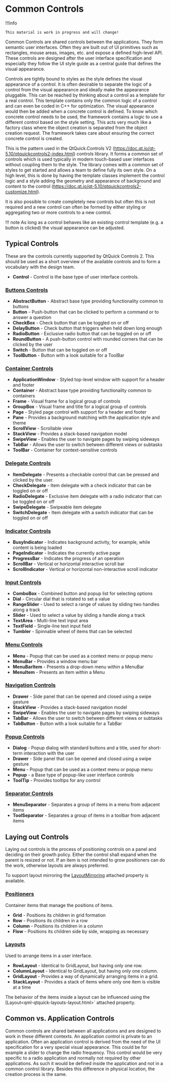 # Common Controls

!!!info

    This material is work in progress and will change!

Common Controls are shared controls between the applications. They form semantic user interfaces. Often they are built out of UI primitives such as rectangles, mouse areas, images, etc. and expose a defined high-level API. These controls are designed after the user interface specification and especially they follow the UI style guide as a central guide that defines the visual appearance.

Controls are tightly bound to styles as the style defines the visual appearance of a control. It is often desirable to separate the logic of a control from the visual appearance and ideally make the appearance pluggable. This can be reached by thinking about a control as a template for a real control. This template contains only the common logic of a control and can even be coded in C++ for optimization. The visual appearance would then be added when a concrete control is defined. To know which concrete control needs to be used, the framework contains a logic to use a different control based on the style setting. This acts very much like a factory class where the object creation is separated from the object creation request. The framework takes care about ensuring the correct concrete control is created.

This is the pattern used in the QtQuick.Controls V2 (https://doc.qt.io/qt-5.10/qtquickcontrols2-index.html) controls library. It forms a common set of controls which is used typically in modern touch-based user interfaces without coupling them to the style. The library comes with a common set of styles to get started and allows a team to define fully its own style. On a high level, this is done by having the template classes implement the control logic and a style adding the geometry and appearance of background and content to the control (https://doc.qt.io/qt-5.10/qtquickcontrols2-customize.html).

It is also possible to create completely new controls but often this is not required and a new control can often be formed by either styling or aggregating two or more controls to a new control.

!!! note
As long as a control behaves like an existing control template (e.g. a button is clicked) the visual appearance can be adjusted.

## Typical Controls

These are the controls currently supported by QtQuick Controls 2. This should be used as a short overview of the available controls and to form a vocabulary with the design team.

- **Control** - Control is the base type of user interface controls.

### [Buttons Controls](https://doc.qt.io/qt-5/qtquickcontrols2-buttons.html)

- **AbstractButton** - Abstract base type providing functionality common to buttons
- **Button** - Push-button that can be clicked to perform a command or to answer a question
- **CheckBox** - Check button that can be toggled on or off
- **DelayButton** - Check button that triggers when held down long enough
- **RadioButton** - Exclusive radio button that can be toggled on or off
- **RoundButton** - A push-button control with rounded corners that can be clicked by the user
- **Switch** - Button that can be toggled on or off
- **ToolButton** - Button with a look suitable for a ToolBar

### [Container Controls](https://doc.qt.io/qt-5/qtquickcontrols2-containers.html)

- **ApplicationWindow** - Styled top-level window with support for a header and footer
- **Container** - Abstract base type providing functionality common to containers
- **Frame** - Visual frame for a logical group of controls
- **GroupBox** - Visual frame and title for a logical group of controls
- **Page** - Styled page control with support for a header and footer
- **Pane** - Provides a background matching with the application style and theme
- **ScrollView** - Scrollable view
- **StackView** - Provides a stack-based navigation model
- **SwipeView** - Enables the user to navigate pages by swiping sideways
- **TabBar** - Allows the user to switch between different views or subtasks
- **ToolBar** - Container for context-sensitive controls

### [Delegate Controls](https://doc.qt.io/qt-5/qtquickcontrols2-delegates.html)

- **ItemDelegate** - Presents a checkable control that can be pressed and clicked by the user.
- **CheckDelegate** - Item delegate with a check indicator that can be toggled on or off
- **RadioDelegate** - Exclusive item delegate with a radio indicator that can be toggled on or off
- **SwipeDelegate** - Swipeable item delegate
- **SwitchDelegate** - Item delegate with a switch indicator that can be toggled on or off

### [Indicator Controls](https://doc.qt.io/qt-5/qtquickcontrols2-indicators.html)

- **BusyIndicator** - Indicates background activity, for example, while content is being loaded
- **PageIndicator** - Indicates the currently active page
- **ProgressBar** - Indicates the progress of an operation
- **ScrollBar** - Vertical or horizontal interactive scroll bar
- **ScrollIndicator** - Vertical or horizontal non-interactive scroll indicator

### [Input Controls](https://doc.qt.io/qt-5/qtquickcontrols2-indicators.html)

- **ComboBox** - Combined button and popup list for selecting options
- **Dial** - Circular dial that is rotated to set a value
- **RangeSlider** - Used to select a range of values by sliding two handles along a track
- **Slider** - Used to select a value by sliding a handle along a track
- **TextArea** - Multi-line text input area
- **TextField** - Single-line text input field
- **Tumbler** - Spinnable wheel of items that can be selected

### [Menu Controls](https://doc.qt.io/qt-5/qtquickcontrols2-menus.html)

- **Menu** - Popup that can be used as a context menu or popup menu
- **MenuBar** - Provides a window menu bar
- **MenuBarItem** - Presents a drop-down menu within a MenuBar
- **MenuItem** - Presents an item within a Menu

### [Navigation Controls](https://doc.qt.io/qt-5/qtquickcontrols2-navigation.html)

- **Drawer** - Side panel that can be opened and closed using a swipe gesture
- **StackView** - Provides a stack-based navigation model
- **SwipeView** - Enables the user to navigate pages by swiping sideways
- **TabBar** - Allows the user to switch between different views or subtasks
- **TabButton** - Button with a look suitable for a TabBar

### [Popup Controls](https://doc.qt.io/qt-5/qtquickcontrols2-popups.html)

- **Dialog** - Popup dialog with standard buttons and a title, used for short-term interaction with the user
- **Drawer** - Side panel that can be opened and closed using a swipe gesture
- **Menu** - Popup that can be used as a context menu or popup menu
- **Popup** - a Base type of popup-like user interface controls
- **ToolTip** - Provides tooltips for any control

### [Separator Controls](https://doc.qt.io/qt-5/qtquickcontrols2-separators.html)

- **MenuSeparator** - Separates a group of items in a menu from adjacent items
- **ToolSeparator** - Separates a group of items in a toolbar from adjacent items

## Laying out Controls

Laying out controls is the process of positioning controls on a panel and deciding on their growth policy. Either the control shall expand when the parent is resized or not. If an item is not intended to grow positioners can do the work, otherwise layouts are always preferred.

To support layout mirroring the [LayoutMirroring](https://doc.qt.io/qt-5/qml-qtquick-layoutmirroring.html) attached property is available.

### [Positioners](https://doc.qt.io/qt-5/qtquick-positioning-layouts.html)

Container items that manage the positions of items.

- **Grid** - Positions its children in grid formation
- **Row** - Positions its children in a row
- **Column** - Positions its children in a column
- **Flow** - Positions its children side by side, wrapping as necessary

### [Layouts](https://doc.qt.io/qt-5/qtquicklayouts-overview.html)

Used to arrange items in a user interface.

- **RowLayout** - Identical to GridLayout, but having only one row.
- **ColumnLayout** - Identical to GridLayout, but having only one column.
- **GridLayout** - Provides a way of dynamically arranging items in a grid.
- **StackLayout** - Provides a stack of items where only one item is visible at a time

The behavior of the items inside a layout can be influenced using the [Layout<qml-qtquick-layouts-layout.html>` attached property.

## Common vs. Application Controls

Common controls are shared between all applications and are designed to work in these different contexts. An application control is private to an application. Often an application control is derived from the need of the UI specification for a very special visual appearance. This could be for example a slider to change the radio frequency. This control would be very specific to a radio application and normally not required by other applications. As such it would be defined inside the application and not in a common control library. Besides this difference in physical location, the creation process is the same.
